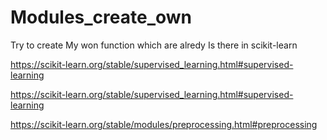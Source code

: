 # Modules_create_own
Try to create My won function which are alredy Is there in scikit-learn 

https://scikit-learn.org/stable/supervised_learning.html#supervised-learning

https://scikit-learn.org/stable/supervised_learning.html#supervised-learning

https://scikit-learn.org/stable/modules/preprocessing.html#preprocessing

